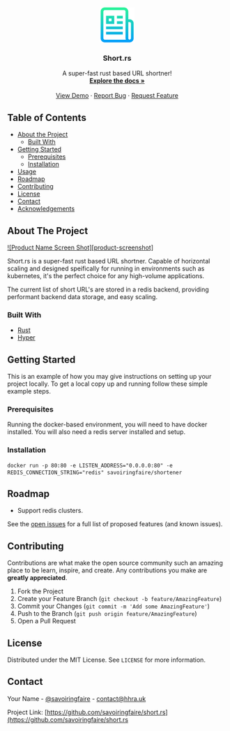 <!--
*** Thanks for checking out this README Template. If you have a suggestion that would
*** make this better, please fork the repo and create a pull request or simply open
*** an issue with the tag "enhancement".
*** Thanks again! Now go create something AMAZING! :D
-->

<!-- PROJECT LOGO -->
<br />
<p align="center">
  <a href="https://github.com/savoiringfaire/short.rs">
    <img src="img/logo.png" alt="Logo" width="80" height="80">
  </a>

  <h3 align="center">Short.rs</h3>

  <p align="center">
    A super-fast rust based URL shortner!
    <br />
    <a href="https://github.com/othneildrew/Best-README-Template"><strong>Explore the docs »</strong></a>
    <br />
    <br />
    <a href="https://s.hhra.uk">View Demo</a>
    ·
    <a href="https://github.com/savoiringfaire/short.rs/issues">Report Bug</a>
    ·
    <a href="https://github.com/savoiringfaire/short.rs/issues">Request Feature</a>
  </p>
</p>



<!-- TABLE OF CONTENTS -->
## Table of Contents

* [About the Project](#about-the-project)
  * [Built With](#built-with)
* [Getting Started](#getting-started)
  * [Prerequisites](#prerequisites)
  * [Installation](#installation)
* [Usage](#usage)
* [Roadmap](#roadmap)
* [Contributing](#contributing)
* [License](#license)
* [Contact](#contact)
* [Acknowledgements](#acknowledgements)



<!-- ABOUT THE PROJECT -->
## About The Project

[![Product Name Screen Shot][product-screenshot]](https://example.com)

Short.rs is a super-fast rust based URL shortner. Capable of horizontal scaling and designed speifically for running in environments such as kubernetes, it's the perfect choice for any high-volume applications.

The current list of short URL's are stored in a redis backend, providing performant backend data storage, and easy scaling.

### Built With

* [Rust](https://rust-lang.org)
* [Hyper](https://github.com/hyperium/hyper)

<!-- GETTING STARTED -->
## Getting Started

This is an example of how you may give instructions on setting up your project locally.
To get a local copy up and running follow these simple example steps.

### Prerequisites

Running the docker-based environment, you will need to have docker installed. You will also need a redis server installed and setup.

### Installation

```
docker run -p 80:80 -e LISTEN_ADDRESS="0.0.0.0:80" -e REDIS_CONNECTION_STRING="redis" savoiringfaire/shortener
```

<!-- ROADMAP -->
## Roadmap

- Support redis clusters.

See the [open issues](https://github.com/savoiringfaire/short.rs/issues) for a full list of proposed features (and known issues).


<!-- CONTRIBUTING -->
## Contributing

Contributions are what make the open source community such an amazing place to be learn, inspire, and create. Any contributions you make are **greatly appreciated**.

1. Fork the Project
2. Create your Feature Branch (`git checkout -b feature/AmazingFeature`)
3. Commit your Changes (`git commit -m 'Add some AmazingFeature'`)
4. Push to the Branch (`git push origin feature/AmazingFeature`)
5. Open a Pull Request

<!-- LICENSE -->
## License

Distributed under the MIT License. See `LICENSE` for more information.

<!-- CONTACT -->
## Contact

Your Name - [@savoiringfaire](https://twitter.com/savoiringfaire) - contact@hhra.uk

Project Link: [https://github.com/savoiringfaire/short.rs](https://github.com/savoiringfaire/short.rs
